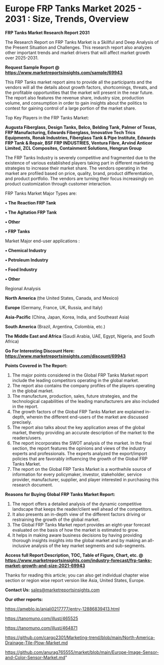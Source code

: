  # Europe FRP Tanks Market 2025 - 2031 : Size, Trends, Overview

<strong>FRP Tanks Market Research Report 2031</strong>

The Research Report on FRP Tanks Market is a Skillful and Deep Analysis of the Present Situation and Challenges. This research report also analyzes other important trends and market drivers that will affect market growth over 2025-2031.

<strong>Request Sample Report @ <a href=https://www.marketreportsinsights.com/sample/69943>https://www.marketreportsinsights.com/sample/69943</a></strong>

This FRP Tanks market report aims to provide all the participants and the vendors will all the details about growth factors, shortcomings, threats, and the profitable opportunities that the market will present in the near future. The report also features the revenue share, industry size, production volume, and consumption in order to gain insights about the politics to contest for gaining control of a large portion of the market share.

Top Key Players in the FRP Tanks Market:

<strong>Augusta Fiberglass, Design Tanks, Belco, Belding Tank, Palmer of Texas, FRP Manufacturing, Edwards Fiberglass, Innovative Tech Trics Equipments, Ronak Industries, Fiberglass Tank & Pipe Institute, Edwards FRP Tank & Repair, BSF FRP INDUSTRIES, Ventura Fibre, Arvind Anticor Limited, ZCL Composites, Containment Solutions, Hengrun Group</strong>

The FRP Tanks Industry is severely competitive and fragmented due to the existence of various established players taking part in different marketing strategies to increase their market share. The vendors operating in the market are profiled based on price, quality, brand, product differentiation, and product portfolio. The vendors are turning their focus increasingly on product customization through customer interaction.

FRP Tanks Market Major Types are:

<strong>• The Reaction FRP Tank

• The Agitation FRP Tank

• Other

• FRP Tanks</strong>

Market Major end-user applications :

<strong>• Chemical Industry

• Petroleum Industry

• Food Industry

• Other</strong>

Regional Analysis

</u><strong><b>North America</b></strong> (the United States, Canada, and Mexico)

<strong><b>Europe </b></strong>(Germany, France, UK, Russia, and Italy)

<strong><b>Asia-Pacific</b></strong> (China, Japan, Korea, India, and Southeast Asia)

<strong><b>South America</b></strong> (Brazil, Argentina, Colombia, etc.)

<strong><b>The Middle East and Africa</b></strong> (Saudi Arabia, UAE, Egypt, Nigeria, and South Africa)

<strong>Go For Interesting Discount Here: <a href=https://www.marketreportsinsights.com/discount/69943>https://www.marketreportsinsights.com/discount/69943</a></strong>

<strong>Points Covered in The Report:</strong>
<ol>
  <li>The major points considered in the Global FRP Tanks Market report include the leading competitors operating in the global market.</li>
  <li>The report also contains the company profiles of the players operating in the global market.</li>
  <li>The manufacture, production, sales, future strategies, and the technological capabilities of the leading manufacturers are also included in the report.</li>
  <li>The growth factors of the Global FRP Tanks Market are explained in-depth, wherein the different end-users of the market are discussed precisely.</li>
  <li>The report also talks about the key application areas of the global market, thereby providing an accurate description of the market to the readers/users.</li>
  <li>The report incorporates the SWOT analysis of the market. In the final section, the report features the opinions and views of the industry experts and professionals. The experts analyzed the export/import policies that are favorably influencing the growth of the Global FRP Tanks Market.</li>
  <li>The report on the Global FRP Tanks Market is a worthwhile source of information for every policymaker, investor, stakeholder, service provider, manufacturer, supplier, and player interested in purchasing this research document.</li>
</ol>
<strong>Reasons for Buying Global FRP Tanks Market Report:</strong>

<ol>
  <li>The report offers a detailed analysis of the dynamic competitive landscape that keeps the reader/client well ahead of the competitors.</li>
  <li>It also presents an in-depth view of the different factors driving or restraining the growth of the global market.</li>
  <li>The Global FRP Tanks Market report provides an eight-year forecast evaluated on the basis of how the market is estimated to grow.</li>
  <li>It helps in making aware business decisions by having providing thorough insights insights into the global market and by making an all-inclusive analysis of the key market segments and sub-segments.</li>
</ol>
<strong>Access full Report Description, TOC, Table of Figure, Chart, etc. @ <a href=https://www.marketreportsinsights.com/industry-forecast/frp-tanks-market-growth-and-size-2021-69943>https://www.marketreportsinsights.com/industry-forecast/frp-tanks-market-growth-and-size-2021-69943</a></strong>


Thanks for reading this article; you can also get individual chapter wise section or region wise report version like Asia, United States, Europe.

<strong>Contact Us:</strong>
sales@marketreportsinsights.com

<strong>Our other reports:</strong>

<a href=https://ameblo.jp/anjali0217777/entry-12886839413.html>https://ameblo.jp/anjali0217777/entry-12886839413.html</a>

<a href=https://tanomuno.com/illust/465525>https://tanomuno.com/illust/465525</a>

<a href=https://tanomuno.com/illust/464871>https://tanomuno.com/illust/464871</a>

<a href=https://github.com/cargo2301/Marketing-trend/blob/main/North-America-Drainage-Tile-Plow-Market.md>https://github.com/cargo2301/Marketing-trend/blob/main/North-America-Drainage-Tile-Plow-Market.md</a>

<a href=https://github.com/anurag765555/market/blob/main/Europe-Image-Sensor-and-Color-Sensor-Market.md>https://github.com/anurag765555/market/blob/main/Europe-Image-Sensor-and-Color-Sensor-Market.md</a>"
